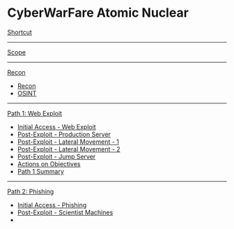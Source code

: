 # CyberWarFare Atomic Nuclear

[Shortcut](00-Shortcut.md)

- - - -

[Scope](01-Scope.md)

- - - - 
[Recon]()

  * [Recon](02-Recon.md)
  * [OSINT](03-OSINT.md)
- - - -
[Path 1: Web Exploit]()

  * [Initial Access - Web Exploit](04-WebExploit.md)
  * [Post-Exploit - Production Server](05-PostExploit-Production.md)
  * [Post-Exploit - Lateral Movement - 1](06-LateralMovement.md)
  * [Post-Exploit - Lateral Movement - 2](07-LateralMovement2.md)
  * [Post-Exploit - Jump Server](08-PostExploit-JumpServer.md)
  * [Actions on Objectives](09-ActionsOnObjectives.md)
  * [Path 1 Summary](10-PathOneSummary.md)

- - - -
[Path 2: Phishing]()

  * [Initial Access - Phishing](21-Phishing.md)
  * [Post-Exploit - Scientist Machines](22-PostExploit-ScientistMachine.md)
  * 

